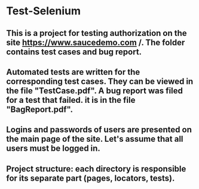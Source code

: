 # Test-Selenium
This is a project for testing authorization on the site https://www.saucedemo.com /. The folder contains test cases and bug report.
-----------------------------------------------------------------------------------------------------------------------------
Automated tests are written for the corresponding test cases. They can be viewed in the file "TestCase.pdf".
A bug report was filed for a test that failed. it is in the file "BagReport.pdf".
-----------------------------------------------------------------------------------------------------------------------------
Logins and passwords of users are presented on the main page of the site. 
Let's assume that all users must be logged in.
-----------------------------------------------------------------------------------------------------------------------------
Project structure: 
each directory is responsible for its separate part (pages, locators, tests). 
-----------------------------------------------------------------------------------------------------------------------------
